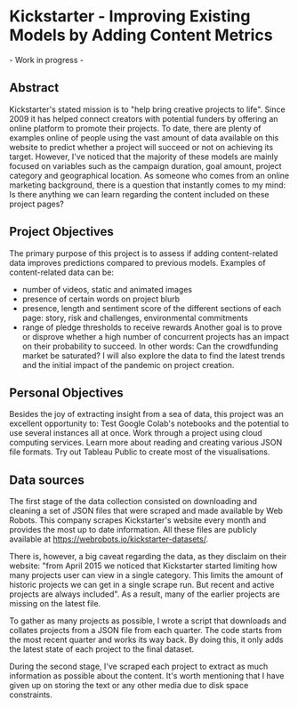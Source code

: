 # Kickstarter - Improving Existing Models by Adding Content Metrics 
\- Work in progress - 

## Abstract
Kickstarter's stated mission is to "help bring creative projects to life". Since 2009 it has helped connect creators with potential funders by offering an online platform to promote their projects.
	To date, there are plenty of examples online of people using the vast amount of data available on this website to predict whether a project will succeed or not on achieving its target. However, I've noticed that the majority of these models are mainly focused on variables such as the campaign duration, goal amount, project category and geographical location.
	As someone who comes from an online marketing background, there is a question that instantly comes to my mind: Is there anything we can learn regarding the content included on these project pages?

## Project Objectives
The primary purpose of this project is to assess if adding content-related data improves predictions compared to previous models. Examples of content-related data can be: 
- number of videos, static and animated images
- presence of certain words on project blurb
- presence, length and sentiment score of the different sections of each page: story, risk and challenges, environmental commitments
- range of pledge thresholds to receive rewards
Another goal is to prove or disprove whether a high number of concurrent projects has an impact on their probability to succeed. In other words: Can the crowdfunding market be saturated?
I will also explore the data to find the latest trends and the initial impact of the pandemic on project creation.

## Personal Objectives
Besides the joy of extracting insight from a sea of data, this project was an excellent opportunity to:
Test Google Colab's notebooks and the potential to use several instances all at once.
Work through a project using cloud computing services.
Learn more about reading and creating various JSON file formats.
Try out Tableau Public to create most of the visualisations.

## Data sources
The first stage of the data collection consisted on downloading and cleaning a set of JSON files that were scraped and made available by Web Robots. This company scrapes Kickstarter's website every month and provides the most up to date information. All these files are publicly available at https://webrobots.io/kickstarter-datasets/.

There is, however, a big caveat regarding the data, as they disclaim on their website: "from April 2015 we noticed that Kickstarter started limiting how many projects user can view in a single category. This limits the amount of historic projects we can get in a single scrape run. But recent and active projects are always included". As a result, many of the earlier projects are missing on the latest file.

To gather as many projects as possible, I wrote a script that downloads and collates projects from a JSON file from each quarter. The code starts from the most recent quarter and works its way back. By doing this, it only adds the latest state of each project to the final dataset.

During the second stage, I've scraped each project to extract as much information as possible about the content. It's worth mentioning that I have given up on storing the text or any other media due to disk space constraints.
